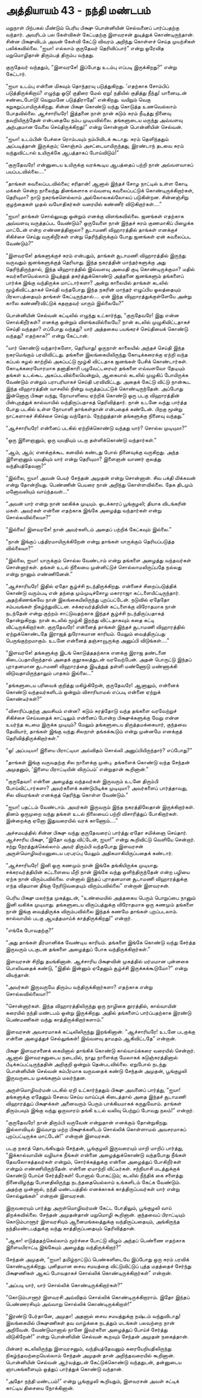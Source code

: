 # அத்தியாயம் 43 - நந்தி மண்டபம்

மறுநாள் பிற்பகல் மீண்டும் பெரிய பிக்ஷு பொன்னியின் செல்வனைப் பார்ப்பதற்கு வந்தார். அவரிடம் பல கேள்விகள் கேட்பதற்கு இளவரசன் துடித்துக் கொண்டிருந்தான். சின்ன பிக்ஷுவிடம் அவன் கேள்வி கேட்டு விவரம் அறிந்து கொள்ளச் செய்த முயற்சிகள் பலிக்கவில்லை. &#8220;ஐயா! எல்லாம் குருதேவர் தெரிவிப்பார்&#8221; என்று ஒரேவித மறுமொழிதான் திரும்பத் திரும்ப வந்தது.

குருதேவர் வந்ததும், &#8220;இளவரசே! இப்போது உடம்பு எப்படி இருக்கிறது?&#8221; என்று கேட்டார்.

&#8220;ஐயா உடம்பு என்னை மிகவும் தொந்தரவு படுத்துகிறது. &#8216;எதற்காக சோம்பிப் படுத்திருக்கிறாய்? எழுந்து ஓடு! குதிரை மேல் ஏறு! நதியில் குதித்து நீந்து! யானையுடன் சண்டைபோடு! வெறுமனே படுத்திராதே!&#8217; என்கிறது. வயிறும் வெகு சுறுசுறுப்பாயிருக்கிறது. சின்ன பிக்ஷு கொண்டு வந்து கொடுத்த உணவெல்லாம் போதவில்லை. ஆச்சாரியரே! இத்தனை நாள் நான் கடும் சுரம் நீடித்து நினைவு தவறியிருந்தேன் என்பதையே நம்ப முடியவில்லை. தங்களுடைய மருந்து அவ்வளவு அற்புதமான வேலை செய்திருக்கிறது!&#8221; என்று சொன்னான் பொன்னியின் செல்வன்.

&#8220;ஐயா! உடம்பின் பேச்சை ரொம்பவும் நம்பிவிடக் கூடாது. சுரம் தெளிந்ததும் அப்படித்தான் இருக்கும்; கொஞ்சம் அசட்டையாயிருந்தது, இரண்டாந் தடவை சுரம் வந்துவிட்டால் உயிருக்கே ஆபத்தாகப் போய்விடும்!&#8221;

&#8220;குருதேவரே! என்னுடைய உயிருக்கு வரக்கூடிய ஆபத்தைப் பற்றி நான் அவ்வளவாகப் பயப்படவில்லை&#8230;.&#8221;

&#8220;தாங்கள் கவலைப்படவில்லை; சரிதான்! ஆனால் இந்தச் சோழ நாட்டில் உள்ள கோடி மக்கள் சென்ற நாலைந்து தினங்களாக எவ்வளவு கவலைப்பட்டுக் கொண்டிருக்கிறார்கள், தெரியுமா? நாடு நகரங்களெல்லாம் அல்லோலகல்லோலப் படுகின்றன. சின்னஞ்சிறு குழந்தைகள் முதல் வயோதிகர்கள் வரையில் கண்ணீர் விடுகிறார்கள்&#8230;.&#8221;

&#8220;ஐயா! தாங்கள் சொல்லுவது ஒன்றும் எனக்கு விளங்கவில்லை. ஜனங்கள் எதற்காக அவ்வளவு வருத்தப்பட வேண்டும்? ஒருவேளை நான் இந்தச் சுரம் குணமாகிப் பிழைக்க மாட்டேன் என்ற எண்ணத்தினாலா? சூடாமணி விஹாரத்தில் தாங்கள் எனக்குச் சிகிச்சை செய்து வருகிறீர்கள் என்று தெரிந்திருக்கும் போது ஜனங்கள் ஏன் கவலைப்பட வேண்டும்?&#8221;

&#8220;இளவரசே! தங்களுக்குச் சுரம் என்பதும், தாங்கள் சூடாமணி விஹாரத்தில் இருந்து வருவதும் ஜனங்களுக்குத் தெரியாது. இந்த நகரத்தின் மாந்தர்களுக்கு அது தெரிந்திருந்தால், இந்த விஹாரத்தில் இவ்வளவு அமைதி குடி கொண்டிருக்குமா? மதில் சுவர்களையெல்லாம் இடித்துத் தகர்த்துக்கொண்டு அத்தனை ஜனங்களும் தங்களைப் பார்க்க இங்கு வந்திருக்க மாட்டார்களா? அன்று காலையில் தாங்கள் கடலில் மூழ்கிவிட்டதாகச் செய்தி வந்தபோது இந்த நகரின் மாந்தர் எழுப்பிய ஓலத்தையும் பிரலாபத்தையும் தாங்கள் கேட்டிருந்தால்&#8230;. ஏன் இந்த விஹாரத்துக்குள்ளேயே அன்று காலை கண்ணீர்விட்டுக் கதறாதவர் யாரும் இல்லையே?&#8221;

பொன்னியின் செல்வன் கட்டிலில் எழுந்து உட்கார்ந்து, &#8220;குருதேவரே! இது என்ன சொல்கிறீர்கள்? எனக்கு ஒன்றும் விளங்கவில்லையே? நான் கடலில் முழுகிவிட்டதாகச் செய்தி வந்ததா? எப்போது வந்தது? யார் அத்தகைய பயங்கரச் செய்தியைக் கொண்டு வந்தது? எதற்காக?&#8221; என்று கேட்டான்.

&#8220;யார் கொண்டு வந்தார்களோ, தெரியாது! ஒருநாள் காலையில் அந்தச் செய்தி இந்த நகரமெங்கும் பரவிவிட்டது. தங்களை இலங்கையிலிருந்து கோடிக்கரைக்கு ஏற்றி வந்த கப்பல் சுழல் காற்றில் அகப்பட்டு மூழ்கி விட்டதாக ஜனங்கள் பேசிக் கொண்டார்கள். கோடிக்கரையோரமாக தனாதிகாரி பழுவேட்டரையர் தங்களை எவ்வளவோ தேடியும் தங்கள் உடல்கூட அகப்படவில்லையென்றும், ஆகையால் கடலில் முழுகிப் போயிருக்க வேண்டும் என்றும் பராபரியாகச் செய்தி பரவிவிட்டது. அதைக் கேட்டு விட்டு நான்கூட இந்த விஹாரத்தின் வாசலில் நின்று வருத்தப்பட்டுக் கொண்டிருந்தேன். அப்போது இன்னொரு பிக்ஷு வந்து, நோயாளியை ஏற்றிக் கொண்டு ஒரு படகு விஹாரத்தின் பின்புறத்துக் கால்வாயில் வந்திருப்பதாகத் தெரிவித்தார். நான் உடனே வந்து பார்த்த போது படகில் உள்ள நோயாளி தாங்கள்தான் என்பதைக் கண்டேன். பிறகு மூன்று நாட்களாகச் சிகிச்சை செய்து வந்தோம். நேற்றுத்தான் தங்களுக்கு நினைவு வந்தது.&#8221;

&#8220;ஆச்சாரியரே! என்னைப் படகில் ஏற்றிக்கொண்டு வந்தது யார்? சொல்ல முடியுமா?&#8221;

&#8220;ஒரு இளைஞனும், ஒரு யுவதியும் படகு தள்ளிக்கொண்டு வந்தார்கள்.&#8221;

&#8220;ஆம், ஆம்; எனக்குக்கூட கனவில் கண்டது போல் நினைவுக்கு வருகிறது. அந்த இளைஞனும் யுவதியும் யார் என்று தெரியுமா? இளைஞன் வாணர் குலத்து வந்தியத்தேவனா?&#8221;

&#8220;இல்லை, ஐயா! அவன் பெயர் சேந்தன் அமுதன் என்று சொன்னான். சிவ பக்தி மிக்கவன் என்று தோன்றியது. பெண்ணின் பெயரை நான் அறிந்து கொள்ளவில்லை. தேக திடமும் மனோவலியும் வாய்ந்தவள்&#8230;&#8221;

&#8220;அவன் யார் என்று நான் ஊகிக்க முடியும். ஓடக்காரப் பூங்குழலி; தியாக விடங்கரின் மகள். அவர்கள் என்னை எதற்காக இங்கே அழைத்து வந்தார்கள் என்று சொல்லவில்லையா?&#8221;

&#8220;இல்லை! இளவரசே! நான் அவர்களிடம் அதைப் பற்றிக் கேட்கவும் இல்லை.&#8221;

&#8220;நான் இங்குப் பத்திரமாயிருக்கிறேன் என்று தாங்கள் யாருக்கும் தெரியப்படுத்த வில்லையா?&#8221;

&#8220;இல்லை, ஐயா! யாருக்கும் சொல்ல வேண்டாம் என்று தங்களை அழைத்து வந்தவர்கள் சொன்னார்கள். தங்கள் உடல் நிலையை முன்னிட்டுச் சொல்லாமலிருப்பதே நல்லது என்று நானும் எண்ணினேன்.&#8221;

&#8220;ஆச்சாரியரே! இதில் ஏதோ சூழ்ச்சி நடந்திருக்கிறது. என்னைச் சிறைப்படுத்திக் கொண்டு வரும்படி என் தந்தை மும்முடிச்சோழ மகாராஜா கட்டளையிட்டிருந்தார். அதற்கிணங்கவே நான் இலங்கையிலிருந்து புறப்பட்டேன். நடுவில் ஏதேதோ சம்பவங்கள் நிகழ்ந்துவிட்டன. சக்கரவர்த்தியின் கட்டளைக்கு விரோதமாக நான் நடந்தேன் என்று குற்றம் சாட்டுவதற்காக இந்தச் சூழ்ச்சி நடந்திருப்பதாகத் தோன்றுகிறது. நான் கடலில் மூழ்கி இறந்து விட்டதாகவும் கதை கட்டி விட்டிருக்கிறார்கள். குருதேவரே! என்னைத் தாங்கள் இந்தச் சூடாமணி விஹாரத்தில் ஏற்றுக்கொண்டதே இராஜத் துரோகமான காரியம். மேலும் வைத்திருப்பது பெருங்குற்றமாகும். உடனே என்னைத் தஞ்சாவூருக்கு அனுப்பி விடுங்கள்&#8230;.&#8221;

&#8220;இளவரசே! தங்களுக்கு இடங் கொடுத்ததற்காக எனக்கு இராஜ தண்டனை கிடைப்பதாயிருந்தால் அதைக் குதூகலத்துடன் வரவேற்பேன். அதன் பொருட்டு இந்தப் புராதனமான சூடாமணி விஹாரத்தை இடித்துத் தள்ளி மண்ணோடு மண்ணாக்கி விடுவதாயிருந்தாலும் பாதகம் இல்லை&#8230;&#8221;

&#8220;தங்களுடைய பரிவைக் குறித்து மகிழ்கிறேன், குருதேவரே! ஆனாலும், என்னைக் கொண்டு வந்தவர்களிடம் ஒன்றும் விசாரியாமல் எப்படி என்னை ஏற்றுக் கொண்டீர்கள்?&#8221;

&#8220;விசாரிப்பதற்கு அவசியம் என்ன? கடும் சுரத்தோடு வந்த தங்களை வரவேற்றுச் சிகிச்சை செய்வதைக் காட்டிலும் என்னைப் போன்ற பிக்ஷுக்களுக்கு வேறு என்ன உயர்ந்த கடமை இருக்க முடியும்? மேலும் தங்களுடைய திருத்தமக்கையார், குந்தவை தேவியார், தாங்கள் இங்கு வந்து சிலநாள் தங்கக்கூடும் என்று முன்னமே எனக்குத் தெரிவித்திருக்கிறார்கள்.&#8221;

&#8220;ஓ! அப்படியா! இளைய பிராட்டியா அவ்விதம் சொல்லி அனுப்பியிருந்தார்? எப்போது?&#8221;

&#8220;தாங்கள் இங்கு வருவதற்கு சில நாளைக்கு முன்பு. தங்களைக் கொண்டு வந்த சேந்தன் அமுதனும், &#8216;இளைய பிராட்டியின் விருப்பம்&#8217; என்றுதான் கூறினான்.&#8221;

&#8220;குருதேவா! என்னை அழைத்து வந்தவர்கள் இருவரும் உடனே திரும்பி போய்விட்டார்களா? அவர்களைக் கண்டுபிடிக்க முடியுமா? அவர்களைப் பார்த்தாவது, சில விவரங்கள் எனக்குத் தெரிந்து கொள்ள வேண்டும்.&#8221;

&#8220;ஐயா! பதட்டம் வேண்டாம். அவர்கள் இருவரும் இந்த நகரத்திலேதான் இருக்கிறார்கள். தினம் ஒருமுறை வந்து தங்கள் உடல் நிலையைப் பற்றி விசாரித்துப் போகிறார்கள். இன்றைக்கு ஏனோ இதுவரையில் வரக் காணோம்&#8230;.&#8221;

அச்சமயத்தில் சின்ன பிக்ஷு வந்து குருதேவரைப் பார்த்து ஏதோ சமிக்ஞை செய்தார். ஆச்சாரிய பிக்ஷு, &#8220;இதோ வந்து விட்டேன், ஐயா!&#8221; என்று கூறிவிட்டு வெளியே சென்றார். சற்று நேரத்துக்கெல்லாம் அவர் திரும்பி வந்தபோது இளவரசன் அருள்மொழிவர்மனுடைய பரபரப்பு மேலும் அதிகமாகியிருப்பதைக் கண்டார்.

&#8220;ஆச்சாரியரே! இனி ஒரு கணமும் நான் இங்கே தங்கியிருக்க முடியாது. சக்கரவர்த்தியின் கட்டளையை மீறி நான் இங்கே வந்து ஒளிந்திருந்தேன் என்ற பழியை ஏற்க நான் விரும்பவில்லை. என்னால் இந்தப் புராதனமான சூடாமணி விஹாரத்துக்கு எந்த விதமான தீங்கு நேரிடுவதையும் விரும்பவில்லை&#8221; என்றான் இளவரசன்.

பெரிய பிக்ஷு மலர்ந்த முகத்துடன், &#8220;உண்மையில் அத்தகைய பெரும் பொறுப்பை நானும் இனி வகிக்க முடியாது. தங்களுடைய விருப்பத்துக்கு விரோதமாக ஒரு கணமும் தங்களை நான் இங்கு வைத்திருக்க விரும்பவில்லை இந்தக் கணமே தாங்கள் புறப்படலாம். கால்வாயில் படகு ஆயத்தமாய்க் காத்திருக்கிறது!&#8221; என்றார்.

&#8220;எங்கே போவதற்கு?&#8221;

&#8220;அது தாங்கள் தீர்மானிக்க வேண்டிய காரியம். தங்களை இங்கே கொண்டு வந்து சேர்த்த இருவரும் படகுடன் தங்களை அழைத்துப் போக வந்திருக்கிறார்கள்.&#8221;

இளவரசன் சிறிது தயங்கினான். ஆச்சாரிய பிக்ஷுவின் முகத்தில் மர்மமான புன்னகை பொலிவதைக் கண்டு, &#8220;இதில் இன்னும் ஏதேனும் சூழ்ச்சி இருக்கக்கூடுமோ?&#8221; என்று வியந்தான்.

&#8220;அவர்கள் இருவருமே திரும்ப வந்திருக்கிறார்களா? எதற்காக என்று சொல்லவில்லையா?&#8221;

&#8220;சொன்னார்கள். இந்த விஹாரத்திலிருந்து ஒரு நாழிகை தூரத்தில், கால்வாயின் கரையில் நந்தி மண்டபம் ஒன்று இருக்கிறது. அதில் தங்களைப் பார்ப்பதற்காக இரண்டு பெண்மணிகள் வந்து காத்திருக்கிறார்களாம்.&#8221;

இளவரசன் அவசரமாகக் கட்டிலிலிருந்து இறங்கினான். &#8220;ஆச்சாரியரே! உடனே படகுக்கு என்னை அழைத்துச் செல்லுங்கள்! இவ்வளவு தாமதம் ஆகிவிட்டதே&#8221; என்றான்.

பிக்ஷு இளவரசனைக் கையினால் தாங்கிக் கொண்டு கால்வாய்க்கரை வரையில் சென்றார். ஆனால் இளவரசனுடைய நடையில், நாலு நாளைக்கு மேலாகக் கடுஞ்சுரத்தினால் பீடிக்கப்பட்டிருந்ததின் அறிகுறி ஒன்றும் தென்படவில்லை. ஏறுபோல் நடந்து பொன்னியின் செல்வன் கம்பீரமாக வருவதைக் கண்டு சேந்தன் அமுதன், பூங்குழலி இருவருடைய முகங்களும் மலர்ந்தன.

அருள்மொழிவர்மன் படகில் ஏறி உட்கார்ந்ததும் பிக்ஷு அவனைப் பார்த்து, &#8220;ஐயா! தங்களுக்கு ஏதேனும் சேவை செய்ய வாய்ப்புக் கிடைத்தால் அதை இந்தச் சூடாமணி விஹாரத்துப் பிக்ஷுக்கள் அனைவரும் பெரும் பாக்கியமாகக் கருதுவோம். தாங்கள் திரும்பவும் இங்கு வந்து ஒருவாரம் தங்கி உடல் வலிவு பெற்றுப் போவது நலம்!&#8221; என்றார்.

&#8220;குருதேவரே! நான் திரும்பி வருவேன் என்றுதான் எனக்கும் தோன்றுகிறது. இல்லாவிடில் இவ்வாறு மற்ற பிக்ஷுக்களிடம் சொல்லிக் கொள்ளாமல் அவசரமாகப் புறப்பட்டிருக்க மாட்டேன்!&#8221; என்றான் இளவரசன்.

படகு நகரத் தொடங்கியதும் சேந்தன், பூங்குழலி இருவரையும் மாறி மாறிப் பார்த்து, &#8220;இக்கால்வாயின் வழியாக நீங்கள் என்னை அழைத்துக்கொண்டு வந்தபோது நீங்கள் தேவலோகத்தவர்கள் என்றும், சொர்க்கத்துக்கு என்னை அழைத்துப் போகிறீர்கள் என்றும் எண்ணியிருந்தேன். என்னை ஏமாற்றி விட்டீர்கள். சந்நியாசி மடத்துக்குக் கொண்டு போய்ச் சேர்த்தீர்கள்! போனால் போகட்டும்; கடலில் நீந்திக் கை சளைத்து நினைவிழந்து போனதிலிருந்து நடந்ததையெல்லாம் உங்களிடம் கேட்க வேண்டும். அதற்கு முன்னால், நந்தி மண்டபத்தில் எனக்காகக் காத்திருப்பவர்கள் யார் என்று சொல்லுங்கள்&#8221; என்றான் இளவரசன்.

இருவரையும் பார்த்து அருள்மொழிவர்மன் கேட்ட போதிலும், பூங்குழலி வாய் திறக்கவில்லை. சேந்தன் அமுதன்தான் மறுமொழி கூறினான். குந்தவைப் பிராட்டியும் கொடும்பாளூர் இளவரசியும் ஆனைமங்கலத்துக்கு வந்திருப்பதையும், அங்கிருந்த நந்திமண்டபத்துக்கு வந்து காத்திருப்பதையும் தெரிவித்தான்.

&#8220;ஆகா! எடுத்ததற்கெல்லாம் மூர்ச்சை போட்டு விழும் அந்தப் பெண்ணை எதற்காக இளையபிராட்டி இங்கேயும் அழைத்து வந்திருக்கிறார்?&#8221;

சேந்தன் அமுதன், &#8220;ஐயா! தமிழ்நாட்டுப் பெண்களிடையே இப்போது ஒரு சுரம் பரவிக் கொண்டிருக்கிறது. புனிதமான சைவ சமயத்தை விட்டுவிட்டுப் புத்த மதத்தைச் சேர்ந்து பிக்ஷுணிகள் ஆகப் போவதாகச் சொல்லிக் கொண்டிருக்கிறார்கள்&#8221; என்றான்.

&#8220;அப்படி யார், யார் சொல்லிக் கொண்டிருக்கிறார்கள்?&#8221;

&#8220;கொடும்பாளூர் இளவரசி அவ்விதம் சொல்லிக் கொண்டிருக்கிறாராம். இதோ இந்தப் பெண்ணரசியும் அவ்வாறு சொல்லிக் கொண்டிருக்கிறாள்!&#8221;

&#8220;இரண்டு பேர்தானே, அமுதா! அதனால் சைவ சமயத்துக்கு நஷ்டம் வந்துவிடாது! இலங்கையில் பிக்ஷுணிகள் தவ வாழ்க்கை நடத்தும் மடங்கள் பலவற்றை நான் அறிவேன். வேண்டுமானால் நானே இவர்களை அழைத்துப் போய்ச் சேர்த்து விடுகிறேன்!&#8221; என்று பொன்னியின் செல்வன் கூறவும் சேந்தன் அமுதன் நகைத்தான்.

பின்னர் கடலிலிருந்து இளவரசனும், வந்தியத்தேவனும் கரையேறியதிலிருந்து நிகழ்ந்தவற்றையெல்லாம் சேந்தன் அமுதன் தான் அறிந்தவரையில் கூறினான். பொன்னியின் செல்வன் ஆர்வத்துடன் கேட்டுக்கொண்டு வந்ததுடன், தன்னுடைய ஞாபகங்களையும் ஒத்துப் பார்த்துக் கொண்டு வந்தான்.

&#8220;அதோ நந்தி மண்டபம்!&#8221; என்று பூங்குழலி கூறியதும், இளவரசன் அவள் சுட்டிக் காட்டிய திசையை நோக்கினான்.